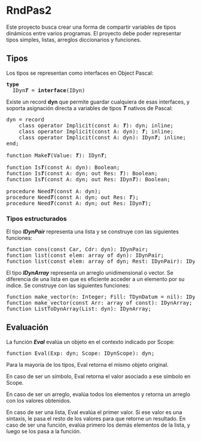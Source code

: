 # RndPas2

Este proyecto busca crear una forma de compartir variables de tipos dinámicos entre varios programas.
El proyecto debe poder representar tipos simples, listas, arreglos diccionarios y funciones.

## Tipos

Los tipos se representan como interfaces en Object Pascal:

<pre>
<b>type</b>
  IDyn<b><i>T</i></b> = <b>interface</b>(IDyn)
</pre>

Existe un record **dyn** que permite guardar cualquiera de esas interfaces, 
y soporta asignación directa a variables de tipos <b><i>T</i></b> nativos de Pascal:

<pre>
dyn = record
    class operator Implicit(const A: <b><i>T</i></b>): dyn; inline;
    class operator Implicit(const A: dyn): <b><i>T</i></b>; inline;
    class operator Implicit(const A: dyn): IDyn<b><i>T</i></b>; inline;
end;

function Make<b><i>T</i></b>(Value: <b><i>T</i></b>): IDyn<b><i>T</i></b>;

function Is<b><i>T</i></b>(const A: dyn): Boolean;
function Is<b><i>T</i></b>(const A: dyn; out Res: <b><i>T</i></b>): Boolean;
function Is<b><i>T</i></b>(const A: dyn; out Res: IDyn<b><i>T</i></b>): Boolean;

procedure Need<b><i>T</i></b>(const A: dyn);
procedure Need<b><i>T</i></b>(const A: dyn; out Res: <b><i>T</i></b>);
procedure Need<b><i>T</i></b>(const A: dyn; out Res: IDyn<b><i>T</i></b>);
</pre>

### Tipos estructurados

El tipo <b><i>IDynPair</i></b> representa una lista y se construye con las siguientes funciones:
<pre>
function cons(const Car, Cdr: dyn): IDynPair;
function list(const elem: array of dyn): IDynPair;
function list(const elem: array of dyn; Rest: IDynPair): IDynPair;
</pre>

El tipo <b><i>IDynArray</i></b> representa un arreglo unidimensional o vector.
Se diferencia de una lista en que es eficiente acceder a un elemento por su índice.
Se construye con las siguientes funciones:
<pre>
function make_vector(n: Integer; Fill: TDynDatum = nil): IDynArray;
function make_vector(const Arr: array of const): IDynArray;
function ListToDynArray(List: dyn): IDynArray;
</pre>

## Evaluación

La función <b><i>Eval</i></b> evalúa un objeto en el contexto indicado por Scope:
<pre>
function Eval(Exp: dyn; Scope: IDynScope): dyn;
</pre>

Para la mayoría de los tipos, Eval retorna el mismo objeto original.

En caso de ser un símbolo, Eval retorna el valor asociado a ese símbolo en Scope.

En caso de ser un arreglo, evalúa todos los elementos y retorna un arreglo con los valores obtenidos.

En caso de ser una lista, Eval evalúa el primer valor.
Si ese valor es una sintaxis, le pasa el resto de los valores para que retorne un resultado. 
En caso de ser una función, evalúa primero los demás elementos de la lista, y luego se los pasa a la función.

